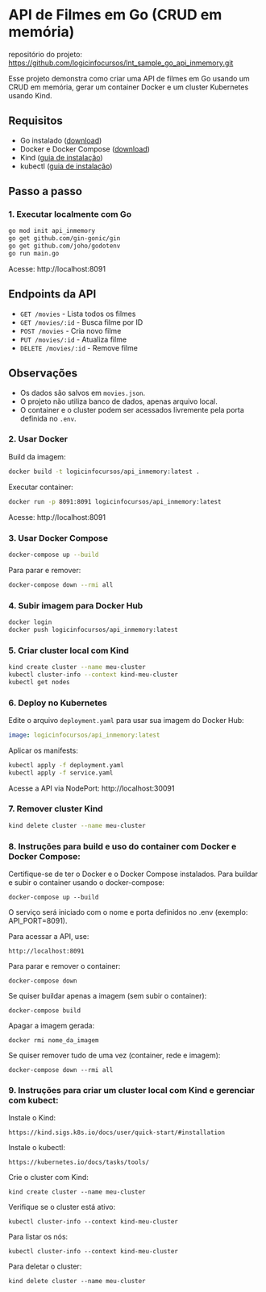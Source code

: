 # API de Filmes em Go (CRUD em memória)

repositório do projeto: https://github.com/logicinfocursos/lnt_sample_go_api_inmemory.git

Esse projeto demonstra como criar uma API de filmes em Go usando um CRUD em memória, gerar um container Docker e um cluster Kubernetes usando Kind. 

## Requisitos
- Go instalado ([download](https://go.dev/dl/))
- Docker e Docker Compose ([download](https://docs.docker.com/get-docker/))
- Kind ([guia de instalação](https://kind.sigs.k8s.io/docs/user/quick-start/#installation))
- kubectl ([guia de instalação](https://kubernetes.io/docs/tasks/tools/))

## Passo a passo

### 1. Executar localmente com Go
```bash
go mod init api_inmemory
go get github.com/gin-gonic/gin
go get github.com/joho/godotenv
go run main.go
```
Acesse: http://localhost:8091


## Endpoints da API
- `GET /movies` - Lista todos os filmes
- `GET /movies/:id` - Busca filme por ID
- `POST /movies` - Cria novo filme
- `PUT /movies/:id` - Atualiza filme
- `DELETE /movies/:id` - Remove filme

## Observações
- Os dados são salvos em `movies.json`.
- O projeto não utiliza banco de dados, apenas arquivo local.
- O container e o cluster podem ser acessados livremente pela porta definida no `.env`.


### 2. Usar Docker
Build da imagem:
```bash
docker build -t logicinfocursos/api_inmemory:latest .
```
Executar container:
```bash
docker run -p 8091:8091 logicinfocursos/api_inmemory:latest
```
Acesse: http://localhost:8091

### 3. Usar Docker Compose
```bash
docker-compose up --build
```
Para parar e remover:
```bash
docker-compose down --rmi all
```

### 4. Subir imagem para Docker Hub
```bash
docker login
docker push logicinfocursos/api_inmemory:latest
```

### 5. Criar cluster local com Kind
```bash
kind create cluster --name meu-cluster
kubectl cluster-info --context kind-meu-cluster
kubectl get nodes
```

### 6. Deploy no Kubernetes
Edite o arquivo `deployment.yaml` para usar sua imagem do Docker Hub:
```yaml
image: logicinfocursos/api_inmemory:latest
```
Aplicar os manifests:
```bash
kubectl apply -f deployment.yaml
kubectl apply -f service.yaml
```
Acesse a API via NodePort: http://localhost:30091

### 7. Remover cluster Kind
```bash
kind delete cluster --name meu-cluster
```

### 8. Instruções para build e uso do container com Docker e Docker Compose:

Certifique-se de ter o Docker e o Docker Compose instalados.
Para buildar e subir o container usando o docker-compose:
```
docker-compose up --build
```

O serviço será iniciado com o nome e porta definidos no .env (exemplo: API_PORT=8091).

Para acessar a API, use:
```
http://localhost:8091
```

Para parar e remover o container:
```
docker-compose down
```

Se quiser buildar apenas a imagem (sem subir o container):
```
docker-compose build
```

Apagar a imagem gerada:
```
docker rmi nome_da_imagem
```

Se quiser remover tudo de uma vez (container, rede e imagem):
```
docker-compose down --rmi all
```

### 9. Instruções para criar um cluster local com Kind e gerenciar com kubect:
Instale o Kind:
```
https://kind.sigs.k8s.io/docs/user/quick-start/#installation
```

Instale o kubectl:
```
https://kubernetes.io/docs/tasks/tools/
```

Crie o cluster com Kind:
```
kind create cluster --name meu-cluster
```

Verifique se o cluster está ativo:
```
kubectl cluster-info --context kind-meu-cluster
```

Para listar os nós:
```
kubectl cluster-info --context kind-meu-cluster
```

Para deletar o cluster:
```
kind delete cluster --name meu-cluster
```